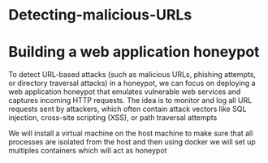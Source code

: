 # Detecting-malicious-URLs

# Building a web application honeypot 

To detect URL-based attacks (such as malicious URLs, phishing attempts, or directory traversal attacks) in a honeypot, we can focus on deploying a web application honeypot that emulates vulnerable web services and captures incoming HTTP requests. The idea is to monitor and log all URL requests sent by attackers, which often contain attack vectors like SQL injection, cross-site scripting (XSS), or path traversal attempts

We will install a virtual machine on the host machine to make sure that all processes are isolated from the host and then using docker we will set up multiples containers which will act as honeypot

